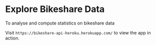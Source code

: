 # Explore Bikeshare Data
To analyse and compute statistics on bikeshare data 

Visit `https://bikeshare-api-heroku.herokuapp.com/` to view the app in action.
